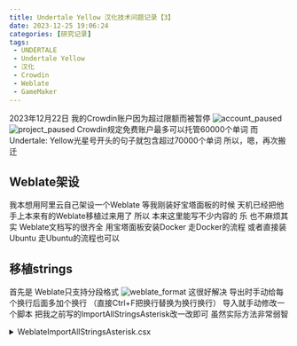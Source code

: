 ```yaml
---
title: Undertale Yellow 汉化技术问题记录【3】
date: 2023-12-25 19:06:24
categories: [研究记录]
tags: 
 - UNDERTALE
 - Undertale Yellow
 - 汉化
 - Crowdin
 - Weblate
 - GameMaker
---
```


2023年12月22日 我的Crowdin账户因为超过限额而被暂停
![account_paused](./resources/images/uty/weblate/account_paused.png)
![project_paused](./resources/images/uty/weblate/project_paused.png)
Crowdin规定免费账户最多可以托管60000个单词
而Undertale: Yellow光星号开头的句子就包含超过70000个单词
所以，嗯，再次搬迁

## Weblate架设
我本想用阿里云自己架设一个Weblate
等我刚装好宝塔面板的时候
天机已经把他手上本来有的Weblate移植过来用了
所以 本来这里能写不少内容的
乐
也不麻烦其实 Weblate文档写的很齐全
用宝塔面板安装Docker 走Docker的流程
或者直接装Ubuntu 走Ubuntu的流程也可以

## 移植strings
首先是 Weblate只支持分段格式
![weblate_format](./resources/images/uty/weblate/weblate_format.png)
这很好解决 导出时手动给每个换行后面多加个换行
（直接Ctrl+F把换行替换为换行换行）
导入就手动修改一个脚本
把我之前写的ImportAllStringsAsterisk改一改即可
虽然实际方法非常弱智

<details>
<summary>WeblateImportAllStringsAsterisk.csx</summary>
```
using System.Text;
using System;
using System.IO;
using System.Threading;
using System.Threading.Tasks;
using UndertaleModLib.Util;

EnsureDataLoaded();

if (Data.ToolInfo.ProfileMode)
{
    ScriptMessage("This script will not modify your existing edited GML code registered in your profile. Please use GML editing for text editing, or a script like FindAndReplace, for editing strings within these code entries.");
}
else
{
    if (!(ScriptQuestion("This script will recompile all code entries in your profile (if they exist) to the default decompiled output. Continue?")))
        return;
    foreach (UndertaleCode c in Data.Code)
        NukeProfileGML(c.Name.Content);
}

string importFolder = PromptChooseDirectory();
if (importFolder is null)
    throw new ScriptException("The import folder was not set.");

// Overwrite Check One
string stringsPath = Path.Combine(importFolder, "strings.txt");
if (!File.Exists(stringsPath))
{
    ScriptError("No 'strings.txt' file exists!", "Error");
    return;
}

var file = File.ReadAllText(stringsPath);
file=file.Replace("\r\n\r\n", "\r\n");
file=file.Replace("\r\r", "\r");
file=file.Replace("\n\n", "\n");
var file_edited=File.CreateText(stringsPath.Replace("strings.txt", "strings_edited.txt"));
file_edited.Write(file);
file_edited.Close();

using (StreamReader reader = new StreamReader(stringsPath.Replace("strings.txt", "strings_edited.txt")))
{
    foreach (var str in Data.Strings)
    {
        if (str.Content.Contains("\n") || str.Content.Contains("\r"))
            continue;
        if (str.Content.StartsWith("*  "))
            str.Content=reader.ReadLine();
    }
}

```
</details>

本来天机写的是在```str.Content=reader.ReadLine()```之后再单独执行一次```reader.ReadLine()```
but don't know why, it just won't work, and it will break ```data.win```
所以我就用了一个非常简单粗暴且弱智的方法
直接修改原来的txt保存为另一个txt 然后读取保存出来的txt
不管它有多弱智，it just works
能跑就行 嗯

## 导入原文与译文
接着就是 我从Crowdin下载译文与原文下来
然后手动加上分段换行 再导入Weblate
英文导入没问题
但是Weblate不支持txt对照 译文导入没效果
但是这里又是天机处理的 我把分好段对应好的原文译文txt给了天机
天机再把译文进行处理再上传Weblate
所以这里又没东西写了（

## 没了
对 Weblate问题真的不算多
不像SbCrowdin 导入的时候问题一堆 还卡 还贵
应该是不会再出问题了（

## 多灾多难の汉化项目
2023/12/10 立项目
2023/12/13 金山文档转Crowdin
2023/12/24 Crowdin转Weblate
不能说是多灾多难，只能说是命途多舛
希望是别再给我整这么多事（

## 圣诞快乐
哦对了，祝各位圣诞快乐
Merry Christmas.